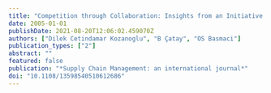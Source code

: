 ```yaml
---
title: "Competition through Collaboration: Insights from an Initiative in the Turkish Textile Supply Chain"
date: 2005-01-01
publishDate: 2021-08-20T12:06:02.459070Z
authors: ["Dilek Cetindamar Kozanoglu", "B Çatay", "OS Basmaci"]
publication_types: ["2"]
abstract: ""
featured: false
publication: "*Supply Chain Management: an international journal*"
doi: "10.1108/13598540510612686"
---
```


